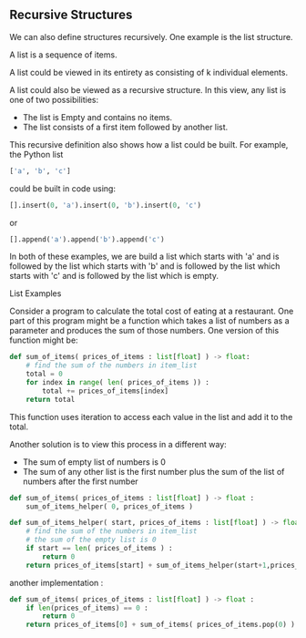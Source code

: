## Recursive Structures

We can also define structures recursively. One example is the list structure.

A list is a sequence of items. 

A list could be viewed in its entirety as consisting of k individual elements.

A list could also be viewed as a recursive structure. In this view, any list is one of two possibilities:

- The list is Empty and contains no items.
- The list consists of a first item followed by another list.

This recursive definition also shows how a list could be built. For example, the Python list 

```python
['a', 'b', 'c']
```
could be built in code using:

```python
[].insert(0, 'a').insert(0, 'b').insert(0, 'c')
```
or 
```python
[].append('a').append('b').append('c')
```

In both of these examples, we are build a list which starts with 'a' and is followed by the list which starts with 'b' and is followed by the list which starts with 'c' and is followed by the list which is empty.

List Examples

Consider a program to calculate the total cost of eating at a restaurant. One part of this program might be a function which takes a list of numbers as a parameter and produces the sum of those numbers. One version of this function might be:

```python
def sum_of_items( prices_of_items : list[float] ) -> float:
    # find the sum of the numbers in item_list
    total = 0
    for index in range( len( prices_of_items )) :
        total += prices_of_items[index]
    return total
```

This function uses iteration to access each value in the list and add it to the total.

Another solution is to view this process in a different way:
- The sum of empty list of numbers is 0
- The sum of any other list is the first number plus the sum of the list of numbers after the first number

```python
def sum_of_items( prices_of_items : list[float] ) -> float :
    sum_of_items_helper( 0, prices_of_items )

def sum_of_items_helper( start, prices_of_items : list[float] ) -> float :
    # find the sum of the numbers in item_list
    # the sum of the empty list is 0
    if start == len( prices_of_items ) :
        return 0
    return prices_of_items[start] + sum_of_items_helper(start+1,prices_of_items)
```

another implementation :
```python
def sum_of_items( prices_of_items : list[float] ) -> float :
    if len(prices_of_items) == 0 :
        return 0
    return prices_of_items[0] + sum_of_items( prices_of_items.pop(0) )
```